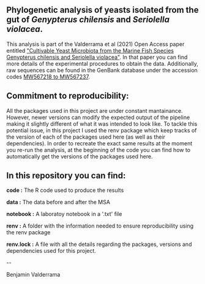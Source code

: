 ## Phylogenetic analysis of yeasts isolated from the gut of *Genypterus chilensis* and *Seriolella violacea*.

This analysis is part of the Valderrama et al (2021) Open Access paper entitled ["Cultivable Yeast Microbiota from the Marine Fish Species Genypterus chilensis and Seriolella violacea"](https://www.mdpi.com/2309-608X/7/7/515/htm). In that paper you can find more details of the experimental procedures to obtain the data. Additionally, raw sequences can be found in the GenBank database under the accession codes [MW567218 to MW567237](https://www.ncbi.nlm.nih.gov/nuccore/?term=MW567218:MW567237[accn]).


## Commitment to reproducibility:

All the packages used in this project are under constant mantainance. However, newer versions can modify the expected output of the pipeline making it slightly different of what it was intended to look like. To tackle this potential issue, in this project I used the renv package which keep tracks of the version of each of the packages used here (as well as their dependencies). In order to recreate the exact same results at the moment you re-run the analysis, at the beginning of the code you can find how to automatically get the versions of the packages used here.


## In this repository you can find:

**code :** The R code used to produce the results

**data :** The data before and after the MSA

**notebook :** A laboratoy notebook in a '.txt' file

**renv :** A folder with the information needed to ensure reproducibility using the renv package

**renv.lock :** A file with all the details regarding the packages, versions and dependencies used for this project.




--

Benjamin Valderrama 
